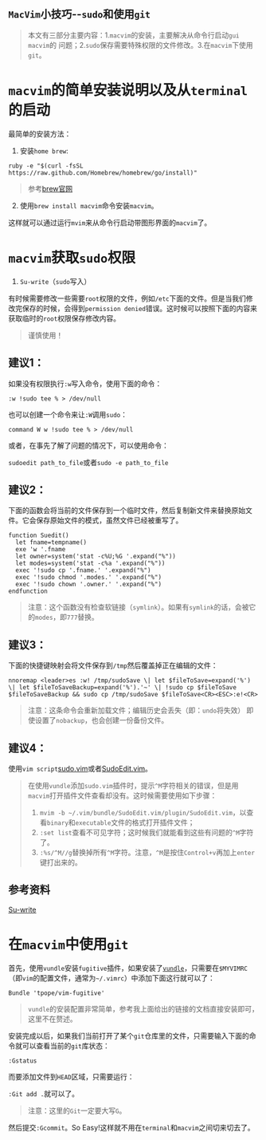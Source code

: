`MacVim`小技巧--`sudo`和使用`git`
---

> 本文有三部分主要内容：1.`macvim`的安装，主要解决从命令行启动`gui macvim`的
> 问题；2.`sudo`保存需要特殊权限的文件修改。3.在`macvim`下使用`git`。

# `macvim`的简单安装说明以及从`terminal`的启动

最简单的安装方法：

1.  安装`home brew`:

```
ruby -e "$(curl -fsSL https://raw.github.com/Homebrew/homebrew/go/install)"
```

> 参考[brew官网](http://brew.sh)

2.  使用`brew install macvim`命令安装`macvim`。

这样就可以通过运行`mvim`来从命令行启动带图形界面的`macvim`了。

# `macvim`获取`sudo`权限

1.  `Su-write`（`sudo`写入）

有时候需要修改一些需要`root`权限的文件，例如`/etc`下面的文件。但是当我们修改完保存的时候，会得到`permission denied`错误。这时候可以按照下面的内容来获取临时的`root`权限保存修改内容。

> 谨慎使用！

## 建议1：

如果没有权限执行`:w`写入命令，使用下面的命令：

```
:w !sudo tee % > /dev/null
```

也可以创建一个命令来让`:W`调用`sudo`：

```
command W w !sudo tee % > /dev/null
```

或者，在事先了解了问题的情况下，可以使用命令：

`sudoedit path_to_file`或者`sudo -e path_to_file`

## 建议2：

下面的函数会将当前的文件保存到一个临时文件，然后复制新文件来替换原始文件。它会保存原始文件的模式，虽然文件已经被重写了。

```
function Suedit()
  let fname=tempname()
  exe 'w '.fname
  let owner=system('stat -c%U;%G '.expand("%"))
  let modes=system('stat -c%a '.expand("%"))
  exec '!sudo cp '.fname.' '.expand("%")
  exec '!sudo chmod '.modes.' '.expand("%")
  exec '!sudo chown '.owner.' '.expand("%")
endfunction
```

> 注意：这个函数没有检查软链接（`symlink`）。如果有`symlink`的话，会被它的`modes`，即`777`替换。

## 建议3：

下面的快捷键映射会将文件保存到`/tmp`然后覆盖掉正在编辑的文件：

```
nnoremap <leader>es :w! /tmp/sudoSave \| let $fileToSave=expand('%') \| let $fileToSaveBackup=expand('%').'~' \| !sudo cp $fileToSave $fileToSaveBackup && sudo cp /tmp/sudoSave $fileToSave<CR><ESC>:e!<CR> 
```

> 注意：这条命令会重新加载文件；编辑历史会丢失（即：`undo`将失效）
> 即使设置了`nobackup`，也会创建一份备份文件。

## 建议4：

使用`vim script`[sudo.vim](http://www.vim.org/scripts/script.php?script_id=729)或者[SudoEdit.vim](http://www.vim.org/scripts/script.php?script_id=2709)。

> 在使用`vundle`添加`sudo.vim`插件时，提示`^M`字符相关的错误，但是用`macvim`打开插件文件查看却没有。这时候需要使用如下步骤：
> 1.  `mvim -b ~/.vim/bundle/SudoEdit.vim/plugin/SudoEdit.vim`，以查看`binary`和`executable`文件的格式打开插件文件；
> 2.  `:set list`查看不可见字符；这时候我们就能看到这些有问题的`^M`字符了。
> 3.  `:%s/^M//g`替换掉所有`^M`字符。注意，`^M`是按住`Control+v`再加上`enter`键打出来的。

## 参考资料
[Su-write](http://vim.wikia.com/wiki/Su-write)

# 在`macvim`中使用`git`

首先，使用`vundle`安装`fugitive`插件，如果安装了[`vundle`](https://github.com/gmarik/vundle)，只需要在`$MYVIMRC`（即`vim`的配置文件，通常为`~/.vimrc`）中添加下面这行就可以了：

```
Bundle 'tpope/vim-fugitive'
```

> `vundle`的安装配置非常简单，参考我上面给出的链接的文档直接安装即可，这里不在赘述。

安装完成以后，如果我们当前打开了某个`git`仓库里的文件，只需要输入下面的命令就可以查看当前的`git`库状态：

```
:Gstatus
```

而要添加文件到`HEAD`区域，只需要运行：

`:Git add .`就可以了。

> 注意：这里的`Git`一定要大写`G`。

然后提交`:Gcommit`。So Easy!这样就不用在`terminal`和`macvim`之间切来切去了。
